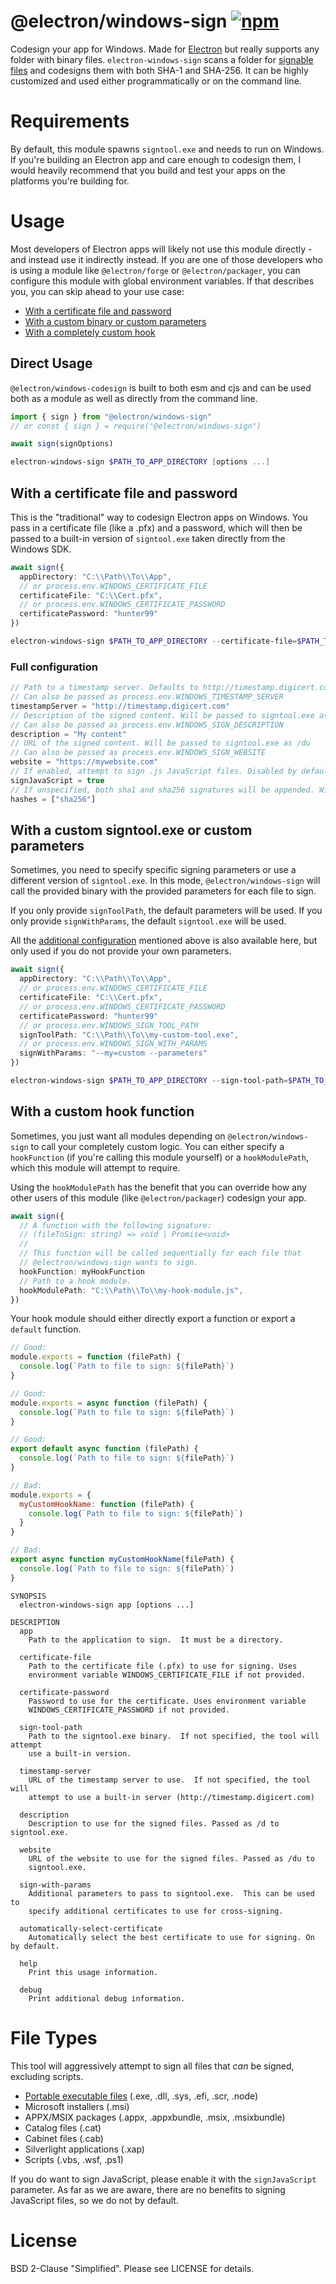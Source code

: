 # @electron/windows-sign [![npm][npm_img]][npm_url]

Codesign your app for Windows. Made for [Electron][electron] but really supports any folder with binary files. `electron-windows-sign` scans a folder for [signable files](#file-types) and codesigns them with both SHA-1 and SHA-256. It can be highly customized and used either programmatically or on the command line. 

# Requirements

By default, this module spawns `signtool.exe` and needs to run on Windows. If you're building an Electron app and care enough to codesign them, I would heavily recommend that you build and test your apps on the platforms you're building for.

# Usage

Most developers of Electron apps will likely not use this module directly - and instead use it indirectly
instead. If you are one of those developers who is using a module like `@electron/forge` or `@electron/packager`, you can configure this module with global environment variables. If that describes
you, you can skip ahead to your use case:

 - [With a certificate file and password](#with-a-certificate-file-and-password)
 - [With a custom binary or custom parameters](#with-a-custom-signtoolexe-or-custom-parameters)
 - [With a completely custom hook](#with-a-custom-hook-function)

## Direct Usage

`@electron/windows-codesign` is built to both esm and cjs and can be used both as a module as well as directly from the command line.

```ts
import { sign } from "@electron/windows-sign"
// or const { sign } = require("@electron/windows-sign")

await sign(signOptions)
```

```ps1
electron-windows-sign $PATH_TO_APP_DIRECTORY [options ...]
```

## With a certificate file and password

This is the "traditional" way to codesign Electron apps on Windows. You pass in a certificate file
(like a .pfx) and a password, which will then be passed to a built-in version of `signtool.exe` taken
directly from the Windows SDK. 

```ts
await sign({
  appDirectory: "C:\\Path\\To\\App",
  // or process.env.WINDOWS_CERTIFICATE_FILE
  certificateFile: "C:\\Cert.pfx",
  // or process.env.WINDOWS_CERTIFICATE_PASSWORD 
  certificatePassword: "hunter99"
})
```

```ps1
electron-windows-sign $PATH_TO_APP_DIRECTORY --certificate-file=$PATH_TO_CERT --certificate-password=$CERT-PASSWORD
```

### Full configuration
```ts
// Path to a timestamp server. Defaults to http://timestamp.digicert.com
// Can also be passed as process.env.WINDOWS_TIMESTAMP_SERVER
timestampServer = "http://timestamp.digicert.com"
// Description of the signed content. Will be passed to signtool.exe as /d
// Can also be passed as process.env.WINDOWS_SIGN_DESCRIPTION
description = "My content"
// URL of the signed content. Will be passed to signtool.exe as /du
// Can also be passed as process.env.WINDOWS_SIGN_WEBSITE
website = "https://mywebsite.com"
// If enabled, attempt to sign .js JavaScript files. Disabled by default
signJavaScript = true
// If unspecified, both sha1 and sha256 signatures will be appended. Will be passed to signtool.exe as the /fd option.
hashes = ["sha256"]
```

## With a custom signtool.exe or custom parameters

Sometimes, you need to specify specific signing parameters or use a different version
of `signtool.exe`. In this mode, `@electron/windows-sign` will call the provided binary
with the provided parameters for each file to sign. 

If you only provide `signToolPath`, the default parameters will be used.
If you only provide `signWithParams`, the default `signtool.exe` will be used. 

All the [additional configuration](#additional-configuration) mentioned above is also
available here, but only used if you do not provide your own parameters.

```ts
await sign({
  appDirectory: "C:\\Path\\To\\App",
  // or process.env.WINDOWS_CERTIFICATE_FILE
  certificateFile: "C:\\Cert.pfx", 
  // or process.env.WINDOWS_CERTIFICATE_PASSWORD
  certificatePassword: "hunter99"
  // or process.env.WINDOWS_SIGN_TOOL_PATH
  signToolPath: "C:\\Path\\To\\my-custom-tool.exe",
  // or process.env.WINDOWS_SIGN_WITH_PARAMS
  signWithParams: "--my=custom --parameters"
})
```

```ps1
electron-windows-sign $PATH_TO_APP_DIRECTORY --sign-tool-path=$PATH_TO_TOOL --sign-with-params="--my=custom --parameters"
```

## With a custom hook function

Sometimes, you just want all modules depending on `@electron/windows-sign` to call
your completely custom logic. You can either specify a `hookFunction` (if you're calling
this module yourself) or a `hookModulePath`, which this module will attempt to require.

Using the `hookModulePath` has the benefit that you can override how any other users
of this module (like `@electron/packager`) codesign your app.

```ts
await sign({
  // A function with the following signature:
  // (fileToSign: string) => void | Promise<void>
  //
  // This function will be called sequentially for each file that 
  // @electron/windows-sign wants to sign.
  hookFunction: myHookFunction
  // Path to a hook module.
  hookModulePath: "C:\\Path\\To\\my-hook-module.js",
})
```

Your hook module should either directly export a function or
export a `default` function.
```js
// Good:
module.exports = function (filePath) {
  console.log(`Path to file to sign: ${filePath}`)
}

// Good:
module.exports = async function (filePath) {
  console.log(`Path to file to sign: ${filePath}`)
}

// Good:
export default async function (filePath) {
  console.log(`Path to file to sign: ${filePath}`)
}

// Bad:
module.exports = {
  myCustomHookName: function (filePath) {
    console.log(`Path to file to sign: ${filePath}`)
  }
}

// Bad:
export async function myCustomHookName(filePath) {
  console.log(`Path to file to sign: ${filePath}`)
}
```

```
SYNOPSIS
  electron-windows-sign app [options ...]

DESCRIPTION
  app
    Path to the application to sign.  It must be a directory.

  certificate-file
    Path to the certificate file (.pfx) to use for signing. Uses 
    environment variable WINDOWS_CERTIFICATE_FILE if not provided.

  certificate-password
    Password to use for the certificate. Uses environment variable
    WINDOWS_CERTIFICATE_PASSWORD if not provided.

  sign-tool-path
    Path to the signtool.exe binary.  If not specified, the tool will attempt
    use a built-in version.

  timestamp-server
    URL of the timestamp server to use.  If not specified, the tool will
    attempt to use a built-in server (http://timestamp.digicert.com)

  description
    Description to use for the signed files. Passed as /d to signtool.exe.

  website
    URL of the website to use for the signed files. Passed as /du to
    signtool.exe.

  sign-with-params
    Additional parameters to pass to signtool.exe.  This can be used to
    specify additional certificates to use for cross-signing.

  automatically-select-certificate
    Automatically select the best certificate to use for signing. On by default.

  help
    Print this usage information.

  debug
    Print additional debug information.
```

# File Types
This tool will aggressively attempt to sign all files that _can_
be signed, excluding scripts.

- [Portable executable files][pe] (.exe, .dll, .sys, .efi, .scr, .node)
- Microsoft installers (.msi)
- APPX/MSIX packages (.appx, .appxbundle, .msix, .msixbundle)
- Catalog files (.cat)
- Cabinet files (.cab)
- Silverlight applications (.xap)
- Scripts (.vbs, .wsf, .ps1)

If you do want to sign JavaScript, please enable it with the `signJavaScript`
parameter. As far as we are aware, there are no benefits to signing
JavaScript files, so we do not by default.

# License
BSD 2-Clause "Simplified". Please see LICENSE for details.

[electron]: https://github.com/electron/electron
[npm_img]: https://img.shields.io/npm/v/@electron/windows-sign.svg
[npm_url]: https://npmjs.org/package/@electron/windows-sign
[pe]: https://en.wikipedia.org/wiki/Portable_Executable
